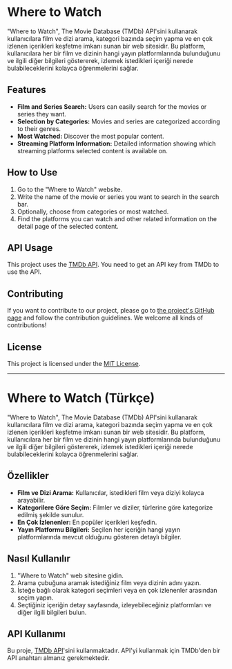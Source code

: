 # Where to Watch

"Where to Watch", The Movie Database (TMDb) API'sini kullanarak kullanıcılara film ve dizi arama, kategori bazında seçim yapma ve en çok izlenen içerikleri keşfetme imkanı sunan bir web sitesidir. Bu platform, kullanıcılara her bir film ve dizinin hangi yayın platformlarında bulunduğunu ve ilgili diğer bilgileri göstererek, izlemek istedikleri içeriği nerede bulabileceklerini kolayca öğrenmelerini sağlar.

## Features

- **Film and Series Search:** Users can easily search for the movies or series they want.
- **Selection by Categories:** Movies and series are categorized according to their genres.
- **Most Watched:** Discover the most popular content.
- **Streaming Platform Information:** Detailed information showing which streaming platforms selected content is available on.

## How to Use

1. Go to the "Where to Watch" website.
2. Write the name of the movie or series you want to search in the search bar.
3. Optionally, choose from categories or most watched.
4. Find the platforms you can watch and other related information on the detail page of the selected content.

## API Usage

This project uses the [TMDb API](https://developer.themoviedb.org/docs/getting-started). You need to get an API key from TMDb to use the API.

## Contributing

If you want to contribute to our project, please go to [the project's GitHub page](https://github.com/tariktunc/MovieApp) and follow the contribution guidelines. We welcome all kinds of contributions!

## License

This project is licensed under the [MIT License](LICENSE).

---

# Where to Watch (Türkçe)

"Where to Watch", The Movie Database (TMDb) API'sini kullanarak kullanıcılara film ve dizi arama, kategori bazında seçim yapma ve en çok izlenen içerikleri keşfetme imkanı sunan bir web sitesidir. Bu platform, kullanıcılara her bir film ve dizinin hangi yayın platformlarında bulunduğunu ve ilgili diğer bilgileri göstererek, izlemek istedikleri içeriği nerede bulabileceklerini kolayca öğrenmelerini sağlar.

## Özellikler

- **Film ve Dizi Arama:** Kullanıcılar, istedikleri film veya diziyi kolayca arayabilir.
- **Kategorilere Göre Seçim:** Filmler ve diziler, türlerine göre kategorize edilmiş şekilde sunulur.
- **En Çok İzlenenler:** En popüler içerikleri keşfedin.
- **Yayın Platformu Bilgileri:** Seçilen her içeriğin hangi yayın platformlarında mevcut olduğunu gösteren detaylı bilgiler.

## Nasıl Kullanılır

1. "Where to Watch" web sitesine gidin.
2. Arama çubuğuna aramak istediğiniz film veya dizinin adını yazın.
3. İsteğe bağlı olarak kategori seçimleri veya en çok izlenenler arasından seçim yapın.
4. Seçtiğiniz içeriğin detay sayfasında, izleyebileceğiniz platformları ve diğer ilgili bilgileri bulun.

## API Kullanımı

Bu proje, [TMDb API](https://developer.themoviedb.org/docs/getting-started)'sini kullanmaktadır. API'yi kullanmak için TMDb'den bir API anahtarı almanız gerekmektedir.
